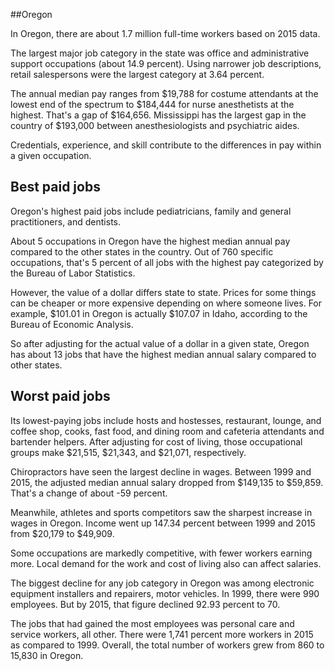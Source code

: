 

##Oregon

In Oregon, there are about 1.7 million full-time workers based on 2015 data.

The largest major job category in the state was <span class='occ_title_em'>office and administrative support occupations</span> (about 14.9 percent). Using narrower job descriptions, <span class='occ_title_em'>retail salespersons</span> were the largest category at 3.64 percent.
               
The annual median pay ranges from $19,788 for <span class='occ_title_em'>costume attendants</span> at the lowest end of the spectrum to  $184,444 for <span class='occ_title_em'>nurse anesthetists</span> at the highest. That's a gap of $164,656. Mississippi has the largest gap in the country of $193,000 between <span class='occ_title_em'>anesthesiologists and psychiatric aides</span>.
          
Credentials, experience, and skill contribute to the differences in pay within a given occupation.

## Best paid jobs
Oregon's highest paid jobs include <span class='occ_title_em'>pediatricians, family and general practitioners</span>, and <span class='occ_title_em'>dentists</span>.
               
About 5 occupations in Oregon have the highest median annual pay compared to the other states in the country. Out of 760 specific occupations, that's 5 percent of all jobs with the highest pay categorized by the Bureau of Labor Statistics.
               
However, the value of a dollar differs state to state. Prices for some things can be cheaper or more expensive depending on where someone lives. For example, $101.01 in Oregon is actually $107.07 in Idaho, according to the Bureau of Economic Analysis.
               
So after adjusting for the actual value of a dollar in a given state, Oregon has about 13 jobs that have the highest median annual salary compared to other states.
               
## Worst paid jobs

Its lowest-paying jobs include <span class='occ_title_em'>hosts and hostesses, restaurant, lounge, and coffee shop</span>, <span class='occ_title_em'>cooks, fast food</span>, and <span class='occ_title_em'>dining room and cafeteria attendants and bartender helpers</span>. After adjusting for cost of living, those occupational groups make $21,515,  $21,343, and  $21,071, respectively.
               
<span class='occ_title_em'>Chiropractors</span> have seen the largest decline in wages. Between 1999 and 2015, the adjusted median annual salary dropped from $149,135 to $59,859. That's a change of about -59 percent.
               
Meanwhile, <span class='occ_title_em'>athletes and sports competitors</span> saw the sharpest increase in wages in Oregon. Income went up 147.34 percent between 1999 and 2015 from $20,179 to $49,909.

Some occupations are markedly competitive, with fewer workers earning more. Local demand for the work and cost of living also can affect salaries.

            
The biggest decline for any job category in Oregon was among <span class='occ_title_em'>electronic equipment installers and repairers, motor vehicles</span>. In 1999, there were 990 employees. But by 2015, that figure declined 92.93 percent to 70. 
               
The jobs that had gained the most employees was personal care and service workers, all other. There were 1,741 percent more workers in 2015 as compared to 1999. Overall, the total number of workers grew from 860 to 15,830 in Oregon.
